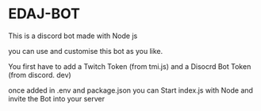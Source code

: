 # EDAJ-BOT
This is a discord bot made with Node js

you can use and customise this bot as you like.

You first have to add a Twitch Token (from tmi.js) and a Disocrd Bot Token (from discord. dev)

once added in .env and package.json you can Start index.js with Node and invite the Bot into your server